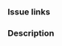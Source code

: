 <!--- Provide a succinct summary of the issue in the title above -->

### Issue links
<!--- Provide links to related issues -->

### Description
<!--- Provide an overview of the change being made -->
